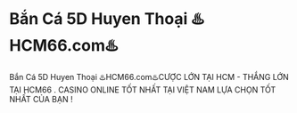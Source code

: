 # Bắn Cá 5D Huyen Thoại ♨️HCM66.com♨️

Bắn Cá 5D Huyen Thoại ♨️HCM66.com♨️CƯỢC LỚN TẠI HCM - THẮNG LỚN TẠI HCM66 . CASINO ONLINE TỐT NHẤT TẠI VIỆT NAM LỰA CHỌN TỐT NHẤT CỦA BẠN !